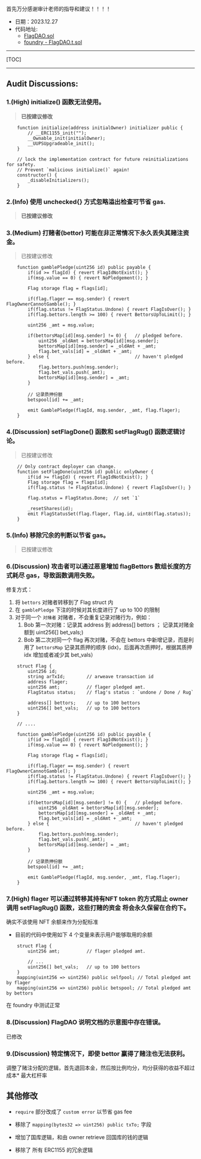 首先万分感谢审计老师的指导和建议！！！！

- 日期：2023.12.27
- 代码地址: 
  - [FlagDAO.sol](https://github.com/FlagDAO/flagdao/blob/main/contracts/src/FlagDAO.sol)
  - [foundry - FlagDAO.t.sol](https://github.com/FlagDAO/flagdao/blob/main/contracts/test/FlagDAOTest.t.sol)

---

[TOC]

---



## Audit Discussions:

### 1.(High) initialize() 函数无法使用。

>  **已按建议修改**

```solidity
    function initialize(address initialOwner) initializer public {
        // __ERC1155_init("");
        __Ownable_init(initialOwner);
        __UUPSUpgradeable_init();
    }

    // lock the implementation contract for future reinitializations for safety.
    // Prevent `malicious initialize()` again! 
    constructor() {
        _disableInitializers();
    }
```



### 2.(Info) 使用 unchecked{} 方式忽略溢出检查可节省 gas.

> **已按建议修改**



### 3.(Medium) 打赌者(bettor) 可能在非正常情况下永久丢失其赌注资金。

> 已按建议修改

```solidity
    function gamblePledge(uint256 id) public payable {
        if(id >= flagId) { revert FlagIdNotExist(); }
        if(msg.value == 0) { revert NoPledgement(); }

        Flag storage flag = flags[id];
    
        if(flag.flager == msg.sender) { revert FlagOwnerCannotGamble(); }
        if(flag.status != FlagStatus.Undone) { revert FlagIsOver(); }
        if(flag.bettors.length >= 100) { revert BettorsUpToLimit(); }

        uint256 _amt = msg.value;

        if(bettorsMap[id][msg.sender] != 0) {   // pledged before.
            uint256 _oldAmt = bettorsMap[id][msg.sender];
            bettorsMap[id][msg.sender] = _oldAmt + _amt;
            flag.bet_vals[id] = _oldAmt + _amt;
        } else {                                // haven't pledged before.
            flag.bettors.push(msg.sender);
            flag.bet_vals.push(_amt);
            bettorsMap[id][msg.sender] = _amt;
        }

        // 记录质押份额
        betspool[id] += _amt;

        emit GamblePledge(flagId, msg.sender, _amt, flag.flager);
    }
```





### 4.(Discussion) setFlagDone() 函数和 setFlagRug() 函数逻辑讨论。

>  已按建议修改

```solidity
    // Only contract deployer can change.
    function setFlagDone(uint256 id) public onlyOwner {
        if(id >= flagId) { revert FlagIdNotExist(); }
        Flag storage flag = flags[id];
        if(flag.status != FlagStatus.Undone) { revert FlagIsOver(); }

        flag.status = FlagStatus.Done;  // set `1`
        
        _resetShares(id);
        emit FlagStatusSet(flag.flager, flag.id, uint8(flag.status));
    }

```



### 5.(Info) 移除冗余的判断以节省 gas。

> 已按建议修改



### 6.(Discussion) 攻击者可以通过恶意增加 flagBettors 数组⻓度的方式耗尽 gas，导致函数调用失败。 

修复方式：

1. 将 `bettors` 对赌者转移到了 Flag struct 内
2. 在  `gamblePledge` 下注的时候对其长度进行了 up to 100 的限制
3. 对于同一个 `对赌者` 对赌者，不会重复记录对赌行为，例如：
   1. Bob 第一次对赌：记录其 address 到 address[] bettors ； 记录其对赌金额到 uint256[] bet_vals;)
   2. Bob 第二次对同一个 flag 再次对赌，不会在 bettors 中新增记录，而是利用了 `bettorsMap` 记录其质押的顺序 (idx)，后面再次质押时，根据其质押 idx 增加或者减少其 bet_vals）

```solidity
    struct Flag {
        uint256 id; 
        string arTxId;        // arweave transaction id
        address flager;
        uint256 amt;          // flager pledged amt.
        FlagStatus status;    // flag's status : `undone / Done / Rug`

        address[] bettors;    // up to 100 bettors
        uint256[] bet_vals;   // up to 100 bettors
    }

    // ....

    function gamblePledge(uint256 id) public payable {
        if(id >= flagId) { revert FlagIdNotExist(); }
        if(msg.value == 0) { revert NoPledgement(); }

        Flag storage flag = flags[id];
    
        if(flag.flager == msg.sender) { revert FlagOwnerCannotGamble(); }
        if(flag.status != FlagStatus.Undone) { revert FlagIsOver(); }
        if(flag.bettors.length >= 100) { revert BettorsUpToLimit(); }

        uint256 _amt = msg.value;

        if(bettorsMap[id][msg.sender] != 0) {   // pledged before.
            uint256 _oldAmt = bettorsMap[id][msg.sender];
            bettorsMap[id][msg.sender] = _oldAmt + _amt;
            flag.bet_vals[id] = _oldAmt + _amt;
        } else {                                // haven't pledged before.
            flag.bettors.push(msg.sender);
            flag.bet_vals.push(_amt);
            bettorsMap[id][msg.sender] = _amt;
        }

        // 记录质押份额
        betspool[id] += _amt;

        emit GamblePledge(flagId, msg.sender, _amt, flag.flager);
    }
```



### 7.(High) flager 可以通过转移其持有NFT token 的方式阻止 owner 调用 setFlagRug() 函数，这些打赌的资金 将会永久保留在合约下。

确实不该使用 NFT 余额来作为分配标准

- 目前的代码中使用如下 4 个变量来表示用户能够取用的余额

```solidity
    struct Flag {
        uint256 amt;          // flager pledged amt.
        
        // ...
        uint256[] bet_vals;   // up to 100 bettors
    }
    mapping(uint256 => uint256) public selfpool; // Total pledged amt by flager
    mapping(uint256 => uint256) public betspool; // Total pledged amt by bettors

```

在 foundry 中测试正常





### 8.(Discussion) FlagDAO 说明文档的示意图中存在错误。

已修改



### 9.(Discussion) 特定情况下，即使 bettor 赢得了赌注也无法获利。

调整了赌注分配的逻辑，首先退回本金，然后按比例均分，均分获得的收益不超过 成本* 最大杠杆率



## 其他修改

- `require`  部分改成了 `custom error` 以节省 gas fee

- 移除了 `mapping(bytes32 => uint256) public txTo;` 字段
- 增加了国库逻辑，和由 owner retrieve 回国库的钱的逻辑
- 移除了 所有 ERC1155 的冗余逻辑